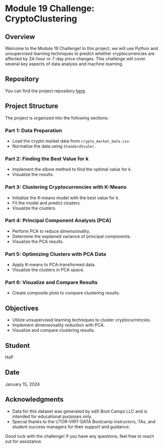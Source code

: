# Module 19 Challenge: CryptoClustering

## Overview

Welcome to the Module 19 Challenge! In this project, we will use Python and unsupervised learning techniques to predict whether cryptocurrencies are affected by 24-hour or 7-day price changes. This challenge will cover several key aspects of data analysis and machine learning.

## Repository

You can find the project repository [here](https://github.com/hxp-pxh/CryptoClustering).

## Project Structure

The project is organized into the following sections:

### Part 1: Data Preparation
- Load the crypto market data from `crypto_market_data.csv`.
- Normalize the data using `StandardScaler`.

### Part 2: Finding the Best Value for k
- Implement the elbow method to find the optimal value for k.
- Visualize the results.

### Part 3: Clustering Cryptocurrencies with K-Means
- Initialize the K-means model with the best value for k.
- Fit the model and predict clusters.
- Visualize the clusters.

### Part 4: Principal Component Analysis (PCA)
- Perform PCA to reduce dimensionality.
- Determine the explained variance of principal components.
- Visualize the PCA results.

### Part 5: Optimizing Clusters with PCA Data
- Apply K-means to PCA-transformed data.
- Visualize the clusters in PCA space.

### Part 6: Visualize and Compare Results
- Create composite plots to compare clustering results.

## Objectives

- Utilize unsupervised learning techniques to cluster cryptocurrencies.
- Implement dimensionality reduction with PCA.
- Visualize and compare clustering results.

## Student

HxP

## Date

January 15, 2024


## Acknowledgments

- Data for this dataset was generated by edX Boot Camps LLC and is intended for educational purposes only.
- Special thanks to the UTOR-VIRT-DATA Bootcamp instructors, TAs, and student success managers for their support and guidance.

Good luck with the challenge! If you have any questions, feel free to reach out for assistance.
